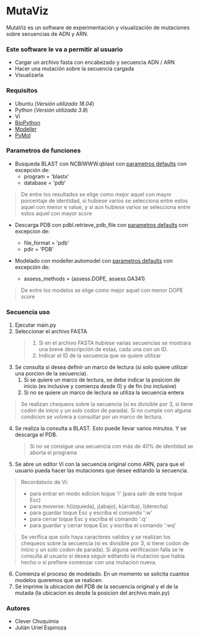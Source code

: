 # MutaViz

MutaViz es un software de experimentación y visualización de mutaciones sobre secuencias de ADN y ARN.

### Este software le va a permitir al usuario

- Cargar un archivo fasta con encabezado y secuencia ADN / ARN
- Hacer una mutación sobre la secuencia cargada
- Visualizarla

### Requisitos
- Ubuntu (_Versión utilizada 18.04_)
- Python (_Versión utilizada 3.8_)
- Vi
- [BioPython](https://biopython.org/wiki/Download)
- [Modeller](https://salilab.org/modeller/download_installation.html)
- [PyMol](https://pymol.org/2/support.html?#installation)

### Parametros de funciones
- Busqueda BLAST con NCBIWWW.qblast con [parametros defaults](https://biopython.org/DIST/docs/api/Bio.Blast.NCBIWWW-module.html#qblast) con excepción de:
    - program = 'blastx'
    - database = 'pdb'

> De entre los resultados se elige como mejor aquel con mayor porcentaje de identidad, si hubiese varios se selecciona entre estos aquel con menor e value, y si aun hubiese varios se selecciona entre estos aquel con mayor score

- Descarga PDB con pdbl.retrieve_pdb_file con [parametros defaults](https://biopython.org/DIST/docs/api/Bio.PDB.PDBList%27.PDBList-class.html#retrieve_pdb_file) con excepcion de:
    - file_format = 'pdb'
    - pdir = 'PDB'

- Modelado con modeller.automodel con [parametros defaults](https://salilab.org/modeller/9v8/manual/node42.html) con excepción de:
    - assess_methods = (assess.DOPE, assess.GA341)
    
>De entre los modelos se elige como mejor aquel con menor DOPE score

### Secuencia uso
1. Ejecutar main.py
2. Seleccionar el archivo FASTA
    > 1. Si en el archivo FASTA hubiese varias secuencias se mostrara una breve descripción de estas, cada una con un ID.
    > 2. Indicar el ID de la secuencia que se quiere utilizar
3. Se consulta si desea definir un marco de lectura (si solo quiere utilizar una porcion de la secuencia).
    1. Si se quiere un marco de lectura, se debe indicar la posicion de inicio (es inclusive y comienza desde 0) y de fin (no inclusive)
    2. Si no se quiere un marco de lectura se utiliza la secuencia entera
> Se realizan chequeos sobre la secuencia (si es divisible por 3, si tiene codon de inicio y un solo codon de parada). Si no cumple con alguna condicion se volvera a consultar por un marco de lectura.
4. Se realiza la consulta a BLAST. Esto puede llevar varios minutos. Y se descarga el PDB.
   > Si no se consigue una secuencia con más de 40% de identidad se aborta el programa
5. Se abre un editor Vi con la secuencia original como ARN, para que el usuario pueda hacer las mutaciones que desee editando la secuencia.
> Recordatorio de Vi:
> - para entrar en modo edicion toque 'i' (para salir de este toque Esc)
> - para moverse: h(izquieda), j(abajo), k(arriba), l(derecha)
> - para guardar toque Esc y escriba el comando ':w'
> - para cerrar toque Esc y escriba el comando ':q'
> - para guardar y cerrar toque Esc y escriba el comando ':wq'

> Se verifica que solo haya caracteres validos y se realizan los chequeos sobre la secuencia (si es divisible por 3, si tiene codon de inicio y un solo codon de parada). Si alguna verificacion falla se le consulta al usuario si desea seguir editando la mutacion que habia hecho o si prefiere comenzar con una mutacion nueva.
6. Comienza el proceso de modelado. En un momento se solicita cuantos modelos queremos que se realicen.
7. Se imprime la ubicacion del PDB de la secuencia original y el de la mutada (la ubicacion es desde la posicion del archivo main.py)

### Autores
- Clever Chuquimia
- Julián Uriel Espinoza
